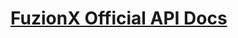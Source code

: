 # [FuzionX Official API Docs](https://github.com/Zenith-Chain/fuzionx-doc/blob/main/api/us_en/api_doc_en.md)